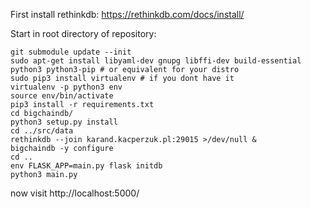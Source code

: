 First install rethinkdb: https://rethinkdb.com/docs/install/

Start in root directory of repository:

```
git submodule update --init
sudo apt-get install libyaml-dev gnupg libffi-dev build-essential python3 python3-pip # or equivalent for your distro
sudo pip3 install virtualenv # if you dont have it
virtualenv -p python3 env
source env/bin/activate
pip3 install -r requirements.txt
cd bigchaindb/
python3 setup.py install
cd ../src/data
rethinkdb --join karand.kacperzuk.pl:29015 >/dev/null &
bigchaindb -y configure
cd ..
env FLASK_APP=main.py flask initdb
python3 main.py
```
now visit http://localhost:5000/
